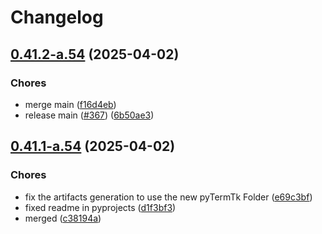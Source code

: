 # Changelog

## [0.41.2-a.54](https://github.com/ceccopierangiolieugenio/pyTermTk/compare/theDumbPaintTool-v0.41.1-a.54...theDumbPaintTool-v0.41.2-a.54) (2025-04-02)


### Chores

* merge main ([f16d4eb](https://github.com/ceccopierangiolieugenio/pyTermTk/commit/f16d4ebff79216c9f3fa27cb2f2cee745de0e38c))
* release main ([#367](https://github.com/ceccopierangiolieugenio/pyTermTk/issues/367)) ([6b50ae3](https://github.com/ceccopierangiolieugenio/pyTermTk/commit/6b50ae3506f12ef74f10be316fbb63ba0ede7131))

## [0.41.1-a.54](https://github.com/ceccopierangiolieugenio/pyTermTk/compare/theDumbPaintTool-v0.41.0-a.54...theDumbPaintTool-v0.41.1-a.54) (2025-04-02)


### Chores

* fix the artifacts generation to use the new pyTermTk Folder ([e69c3bf](https://github.com/ceccopierangiolieugenio/pyTermTk/commit/e69c3bf5294da509c15b4c10c6addad1a51c89d9))
* fixed readme in pyprojects ([d1f3bf3](https://github.com/ceccopierangiolieugenio/pyTermTk/commit/d1f3bf36208edf7f36e867c5631d5186f4b5d2db))
* merged ([c38194a](https://github.com/ceccopierangiolieugenio/pyTermTk/commit/c38194a951d86d3ab040bc7bad9397c7861c2c2a))

